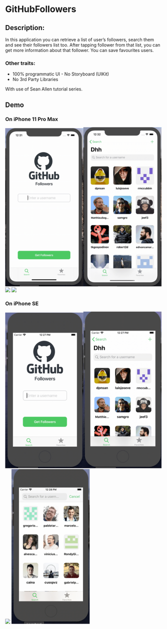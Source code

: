 # GitHubFollowers

## Description:
In this application you can retrieve a list of user’s followers, search them and see their followers list too. After tapping follower from that list, you can get more information about that follower. You can save favourites users.  

### Other traits:
-	100% programmatic UI - No Storyboard (UIKit)
-	No 3rd Party Libraries


With use of Sean Allen tutorial series. 

## Demo

### On iPhone 11 Pro Max
<img src="/GitHubFollowers/Demo/1-iphone11maxpro.gif" width = 250><img src="/GitHubFollowers/Demo/2-iphone11maxpro.gif" width = 250><img src="/GitHubFollowers/Demo/3-iphone11maxpro.gif" width = 250>
<img src="/GitHubFollowers/Demo/4-iphone11maxpro.gif" width = 250>

### On iPhone SE
<img src="/GitHubFollowers/Demo/1-iphoneSE.gif" width = 250><img src="/GitHubFollowers/Demo/2-iphoneSE.gif" width = 250><img src="/GitHubFollowers/Demo/3-iphoneSE.gif" width = 250>
<img src="/GitHubFollowers/Demo/4-iphoneSE.gif" width = 250>

